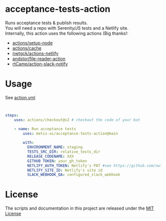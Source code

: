 # acceptance-tests-action
Runs acceptance tests &amp; publish results. <BR>
You will need a repo with Serenity/JS tests and a Netlify site. <BR>
Internally, this action uses the following actions (Big thanks!:
- [actions/setup-node](https://github.com/actions/setup-node)
- [actions/cache](https://github.com/actions/cache)
- [nwtgck/actions-netlify](https://github.com/nwtgck/actions-netlify)
- [andstor/file-reader-action](https://github.com/andstor/file-reader-action)
- [rtCamp/action-slack-notify](https://github.com/rtCamp/action-slack-notify)



# Usage

See [action.yml](action.yml)

```yaml


steps:
    uses: actions/checkout@v2 # checkout the code of your bot

    - name: Run acceptance tests
        uses: metis-ai/acceptance-tests-action@main
        
        with:
          ENVIRONMENT_NAME: staging
          TESTS_SRC_DIR: relative_tests_dir
          RELEASE_CODENAME: XXX
          GITHUB TOKEN: your_gh_token
          NETLIFY_AUTH_TOKEN: Netlify's PAT #see https://github.com/nwtgck/actions-netlify#optional-inputs
          NETLIFY_SITE_ID: Netlify's site id
          SLACK_WEBHOOK_QA: configured_slack_webhook
```

# License
The scripts and documentation in this project are released under the [MIT License](LICENSE)
